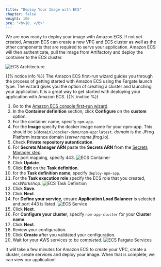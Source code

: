 ```yaml
---
title: "Deploy Your Image with ECS"
chapter: false
weight: 100
pre: "<b>10. </b>"
---
```

We are now ready to deploy your image with Amazon ECS. If not yet created, Amazon ECS can create a new VPC and ECS cluster as well as the other components that are required to serve your application. Amazon ECS will then authenticate, pull the image from Artifactory and deploy the container to the ECS cluster.

![ECS Architecture](/images/ecs-architecture.svg)

{{% notice info %}}
The Amazon ECS first-run wizard guides you through the process of getting started with Amazon ECS using the Fargate launch type. The wizard gives you the option of creating a cluster and launching your application. It is a great way to get started with deploying your application with Amazon ECS. 
{{% /notice %}}

1. Go to the [Amazon ECS console first-run wizard](https://console.aws.amazon.com/ecs/home#/firstRun).
2. In the **Container definition** section, click **Configure** on the **custom** option.
3. For the container name, specify ```npm-app```.
4. For the **Image** specify the docker image name for your npm-app. This should be ```${domain}/docker-demo/npm-app:latest```. _domain_ is the JFrog Platform instance domain (_server name_.jfrog.io).
5. Check **Private repository autentication**.
6. For **Secrets Manager ARN** paste the **Secrets ARN** from the [Secrets Manager step](80_configure_ecs_secrets.html).
7. For port mapping, specify 443.
![ECS Container](/images/ecs-container.png)
8. Click **Update**.
9. Click **Edit** on the **Task definition**.
10. for the **Task definition name**, specify ```deploy-npm-app```.
11. For the **Task execution role** specify the ECS role that you created, _ecsWorkshop_.
![ECS Task Definition](/images/ecs-task-definition.png)
12. Click **Save**.
13. Click **Next**.
14. For **Define your service**, ensure **Application Load Balancer** is selected and port 443 is listed.
![ECS Service](/images/ecs-service.png)
15. Click **Next**.
16. For **Configure your cluster**, specify ```npm-app-cluster``` for your **Cluster name**.
17. Click **Next**.
18. Review your configuration.
19. Click **Create** after you validated your configuration.
20. Wait for your AWS services to be _completed_.
![ECS Fargate Services](/images/ecs-fargate-services.png)

It will take a few minutes for Amazon ECS to create your VPC, create a cluster, create services and deploy your image. When that is complete, we can view our application!